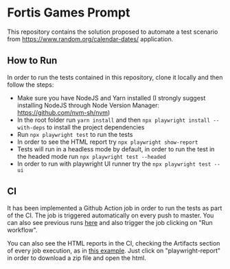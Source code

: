 # Fortis Games Prompt

This repository contains the solution proposed to automate a test scenario from https://www.random.org/calendar-dates/ application.

## How to Run
In order to run the tests contained in this repository, clone it locally and then follow the steps:
- Make sure you have NodeJS and Yarn installed (I strongly suggest installing NodeJS through Node Version Manager: https://github.com/nvm-sh/nvm)
- In the root folder run `yarn install` and then `npx playwright install --with-deps` to install the project dependencies
- Run `npx playwright test` to run the tests
- In order to see the HTML report try `npx playwright show-report`
- Tests will run in a headless mode by default, in order to run the test in the headed mode run `npx playwright test --headed`
- In order to run with playwright UI runner try the `npx playwright test --ui`

## CI
It has been implemented a Github Action job in order to run the tests as part of the CI. The job is triggered automatically on every push to master.
You can also see previous runs [here](https://github.com/lucastfa/fortis-prompt-3/actions/workflows/playwright.yml) and also trigger the job clicking on "Run workflow".

You can also see the HTML reports in the CI, checking the Artifacts section of every job execution, as in [this example](https://github.com/lucastfa/fortis-prompt-3/actions/runs/11534843570). Just click on "playwright-report" in order to download a zip file and open the html.
